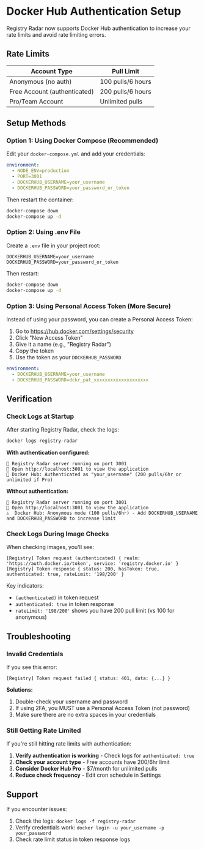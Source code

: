 # Docker Hub Authentication Setup

Registry Radar now supports Docker Hub authentication to increase your rate limits and avoid rate limiting errors.

## Rate Limits

| Account Type | Pull Limit | 
|--------------|------------|
| Anonymous (no auth) | 100 pulls/6 hours |
| Free Account (authenticated) | 200 pulls/6 hours |
| Pro/Team Account | Unlimited pulls |

## Setup Methods

### Option 1: Using Docker Compose (Recommended)

Edit your `docker-compose.yml` and add your credentials:

```yaml
environment:
  - NODE_ENV=production
  - PORT=3001
  - DOCKERHUB_USERNAME=your_username
  - DOCKERHUB_PASSWORD=your_password_or_token
```

Then restart the container:
```bash
docker-compose down
docker-compose up -d
```

### Option 2: Using .env File

Create a `.env` file in your project root:

```env
DOCKERHUB_USERNAME=your_username
DOCKERHUB_PASSWORD=your_password_or_token
```

Then restart:
```bash
docker-compose down
docker-compose up -d
```

### Option 3: Using Personal Access Token (More Secure)

Instead of using your password, you can create a Personal Access Token:

1. Go to https://hub.docker.com/settings/security
2. Click "New Access Token"
3. Give it a name (e.g., "Registry Radar")
4. Copy the token
5. Use the token as your `DOCKERHUB_PASSWORD`

```yaml
environment:
  - DOCKERHUB_USERNAME=your_username
  - DOCKERHUB_PASSWORD=dckr_pat_xxxxxxxxxxxxxxxxxxxx
```

## Verification

### Check Logs at Startup

After starting Registry Radar, check the logs:

```bash
docker logs registry-radar
```

**With authentication configured:**
```
🚀 Registry Radar server running on port 3001
📱 Open http://localhost:3001 to view the application
🔐 Docker Hub: Authenticated as "your_username" (200 pulls/6hr or unlimited if Pro)
```

**Without authentication:**
```
🚀 Registry Radar server running on port 3001
📱 Open http://localhost:3001 to view the application
⚠️  Docker Hub: Anonymous mode (100 pulls/6hr) - Add DOCKERHUB_USERNAME and DOCKERHUB_PASSWORD to increase limit
```

### Check Logs During Image Checks

When checking images, you'll see:

```
[Registry] Token request (authenticated) { realm: 'https://auth.docker.io/token', service: 'registry.docker.io' }
[Registry] Token response { status: 200, hasToken: true, authenticated: true, rateLimit: '198/200' }
```

Key indicators:
- `(authenticated)` in token request
- `authenticated: true` in token response
- `rateLimit: '198/200'` shows you have 200 pull limit (vs 100 for anonymous)

## Troubleshooting

### Invalid Credentials

If you see this error:
```
[Registry] Token request failed { status: 401, data: {...} }
```

**Solutions:**
1. Double-check your username and password
2. If using 2FA, you MUST use a Personal Access Token (not password)
3. Make sure there are no extra spaces in your credentials

### Still Getting Rate Limited

If you're still hitting rate limits with authentication:

1. **Verify authentication is working** - Check logs for `authenticated: true`
2. **Check your account type** - Free accounts have 200/6hr limit
3. **Consider Docker Hub Pro** - $7/month for unlimited pulls
4. **Reduce check frequency** - Edit cron schedule in Settings

## Support

If you encounter issues:
1. Check the logs: `docker logs -f registry-radar`
2. Verify credentials work: `docker login -u your_username -p your_password`
3. Check rate limit status in token response logs

